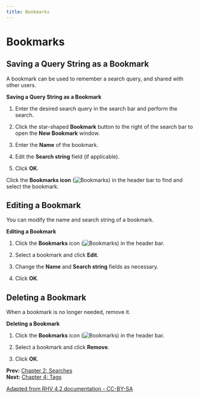 ```yaml
---
title: Bookmarks
---
```


# Bookmarks

## Saving a Query String as a Bookmark

A bookmark can be used to remember a search query, and shared with other users.

**Saving a Query String as a Bookmark**

1. Enter the desired search query in the search bar and perform the search.

2. Click the star-shaped **Bookmark** button to the right of the search bar to open the **New Bookmark** window.

3. Enter the **Name** of the bookmark.

4. Edit the **Search string** field (if applicable).

5. Click **OK**.

Click the **Bookmarks icon** (![Bookmarks](/images/intro-admin/Bookmark.png)) in the header bar to find and select the bookmark.

## Editing a Bookmark

You can modify the name and search string of a bookmark.

**Editing a Bookmark**

1. Click the **Bookmarks** icon (![Bookmarks](/images/intro-admin/Bookmark.png)) in the header bar.

2. Select a bookmark and click **Edit**.

3. Change the **Name** and **Search string** fields as necessary.

4. Click **OK**.

## Deleting a Bookmark

When a bookmark is no longer needed, remove it.

**Deleting a Bookmark**

1. Click the **Bookmarks** icon (![Bookmarks](/images/intro-admin/Bookmark.png)) in the header bar.

2. Select a bookmark and click **Remove**.

3. Click **OK**.

**Prev:** [Chapter 2: Searches](../chap-searches)<br>
**Next:** [Chapter 4: Tags](../chap-tags)

[Adapted from RHV 4.2 documentation - CC-BY-SA](https://access.redhat.com/documentation/en-us/red_hat_virtualization/4.2/html/introduction_to_the_administration_portal/chap-bookmarks)
